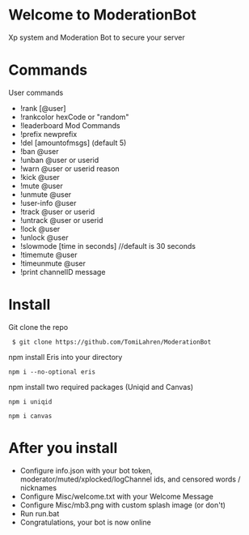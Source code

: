 
# Welcome to ModerationBot
Xp system and Moderation Bot to secure your server
# Commands
User commands
  - !rank [@user]
  - !rankcolor hexCode or "random"
  - !leaderboard
Mod Commands
  - !prefix newprefix
  - !del [amountofmsgs] (default 5)
  - !ban @user
  - !unban @user or userid
  - !warn @user or userid reason
  - !kick @user
  - !mute @user
  - !unmute @user
  - !user-info @user
  - !track @user or userid
  - !untrack @user or userid
  - !lock @user
  - !unlock @user
  - !slowmode [time in seconds] //default is 30 seconds
  - !timemute @user
  - !timeunmute @user
  - !print channelID message
# Install
  <div id="install">
  Git clone the repo
  <pre><code> $ git clone https://github.com/TomiLahren/ModerationBot</code></pre>
  
  npm install Eris into your directory
  <pre><code>npm i --no-optional eris</code></pre>
  npm install two required packages (Uniqid and Canvas)
  <pre><code>npm i uniqid</code></pre>
  <pre><code>npm i canvas</code></pre>
 # After you install
  <ul>
  <li>Configure info.json with your bot token, moderator/muted/xplocked/logChannel ids, and censored words / nicknames</li>
  <li>Configure Misc/welcome.txt with your Welcome Message</li>
  <li>Configure Misc/mb3.png with custom splash image (or don't)</li>
  <li>Run run.bat</li>
  <li>Congratulations, your bot is now online</li>
  </ul>
  </div>
